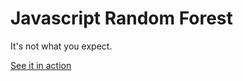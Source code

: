 # Javascript Random Forest

It's not what you expect.

[See it in action](https://nelson-mig-l.github.io/random-forest-js/)
